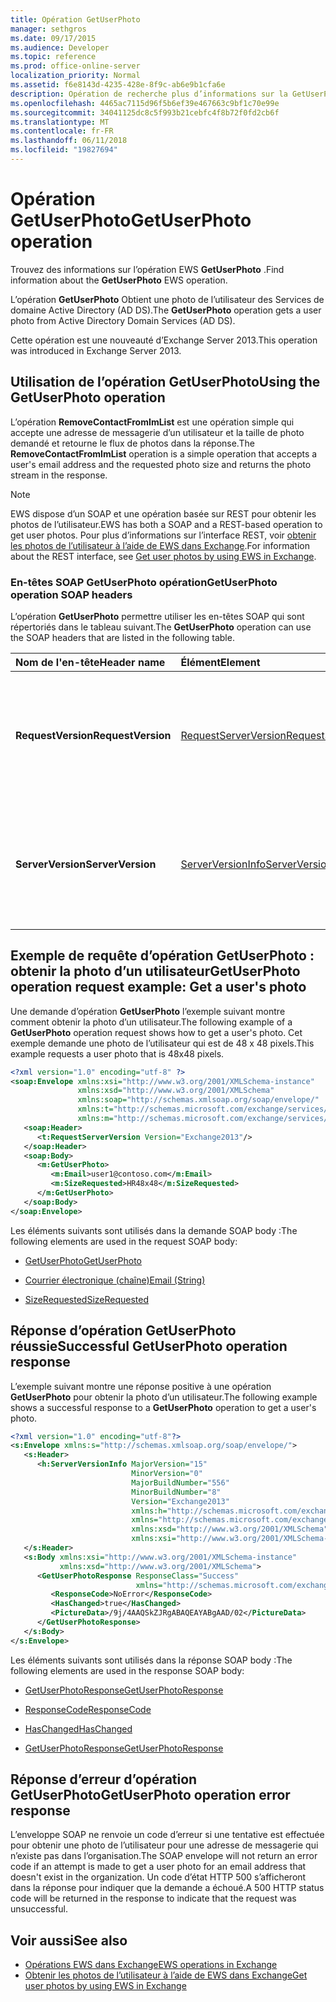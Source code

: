 ```yaml
---
title: Opération GetUserPhoto
manager: sethgros
ms.date: 09/17/2015
ms.audience: Developer
ms.topic: reference
ms.prod: office-online-server
localization_priority: Normal
ms.assetid: f6e8143d-4235-428e-8f9c-ab6e9b1cfa6e
description: Opération de recherche plus d’informations sur la GetUserPhoto EWS.
ms.openlocfilehash: 4465ac7115d96f5b6ef39e467663c9bf1c70e99e
ms.sourcegitcommit: 34041125dc8c5f993b21cebfc4f8b72f0fd2cb6f
ms.translationtype: MT
ms.contentlocale: fr-FR
ms.lasthandoff: 06/11/2018
ms.locfileid: "19827694"
---
```

# <a name="getuserphoto-operation"></a><span data-ttu-id="9b5fb-103">Opération GetUserPhoto</span><span class="sxs-lookup"><span data-stu-id="9b5fb-103">GetUserPhoto operation</span></span>

<span data-ttu-id="9b5fb-104">Trouvez des informations sur l’opération EWS **GetUserPhoto** .</span><span class="sxs-lookup"><span data-stu-id="9b5fb-104">Find information about the **GetUserPhoto** EWS operation.</span></span> 
  
<span data-ttu-id="9b5fb-105">L’opération **GetUserPhoto** Obtient une photo de l’utilisateur des Services de domaine Active Directory (AD DS).</span><span class="sxs-lookup"><span data-stu-id="9b5fb-105">The **GetUserPhoto** operation gets a user photo from Active Directory Domain Services (AD DS).</span></span> 
  
<span data-ttu-id="9b5fb-106">Cette opération est une nouveauté d’Exchange Server 2013.</span><span class="sxs-lookup"><span data-stu-id="9b5fb-106">This operation was introduced in Exchange Server 2013.</span></span>
  
## <a name="using-the-getuserphoto-operation"></a><span data-ttu-id="9b5fb-107">Utilisation de l’opération GetUserPhoto</span><span class="sxs-lookup"><span data-stu-id="9b5fb-107">Using the GetUserPhoto operation</span></span>

<span data-ttu-id="9b5fb-108">L’opération **RemoveContactFromImList** est une opération simple qui accepte une adresse de messagerie d’un utilisateur et la taille de photo demandé et retourne le flux de photos dans la réponse.</span><span class="sxs-lookup"><span data-stu-id="9b5fb-108">The **RemoveContactFromImList** operation is a simple operation that accepts a user's email address and the requested photo size and returns the photo stream in the response.</span></span> 
  
> [!NOTE]
> <span data-ttu-id="9b5fb-109">EWS dispose d’un SOAP et une opération basée sur REST pour obtenir les photos de l’utilisateur.</span><span class="sxs-lookup"><span data-stu-id="9b5fb-109">EWS has both a SOAP and a REST-based operation to get user photos.</span></span> <span data-ttu-id="9b5fb-110">Pour plus d’informations sur l’interface REST, voir [obtenir les photos de l’utilisateur à l’aide de EWS dans Exchange](http://msdn.microsoft.com/library/f86d1099-1f57-47dc-abf2-4d5ae4e900a9%28Office.15%29.aspx).</span><span class="sxs-lookup"><span data-stu-id="9b5fb-110">For information about the REST interface, see [Get user photos by using EWS in Exchange](http://msdn.microsoft.com/library/f86d1099-1f57-47dc-abf2-4d5ae4e900a9%28Office.15%29.aspx).</span></span> 
  
### <a name="getuserphoto-operation-soap-headers"></a><span data-ttu-id="9b5fb-111">En-têtes SOAP GetUserPhoto opération</span><span class="sxs-lookup"><span data-stu-id="9b5fb-111">GetUserPhoto operation SOAP headers</span></span>

<span data-ttu-id="9b5fb-112">L’opération **GetUserPhoto** permettre utiliser les en-têtes SOAP qui sont répertoriés dans le tableau suivant.</span><span class="sxs-lookup"><span data-stu-id="9b5fb-112">The **GetUserPhoto** operation can use the SOAP headers that are listed in the following table.</span></span> 
  
|<span data-ttu-id="9b5fb-113">**Nom de l'en-tête**</span><span class="sxs-lookup"><span data-stu-id="9b5fb-113">**Header name**</span></span>|<span data-ttu-id="9b5fb-114">**Élément**</span><span class="sxs-lookup"><span data-stu-id="9b5fb-114">**Element**</span></span>|<span data-ttu-id="9b5fb-115">**Description**</span><span class="sxs-lookup"><span data-stu-id="9b5fb-115">**Description**</span></span>|
|:-----|:-----|:-----|
|<span data-ttu-id="9b5fb-116">**RequestVersion**</span><span class="sxs-lookup"><span data-stu-id="9b5fb-116">**RequestVersion**</span></span> <br/> |[<span data-ttu-id="9b5fb-117">RequestServerVersion</span><span class="sxs-lookup"><span data-stu-id="9b5fb-117">RequestServerVersion</span></span>](requestserverversion.md) <br/> |<span data-ttu-id="9b5fb-118">Identifie la version du schéma pour la requête d’opération.</span><span class="sxs-lookup"><span data-stu-id="9b5fb-118">Identifies the schema version for the operation request.</span></span> <span data-ttu-id="9b5fb-119">Cet en-tête est applicable à une demande.</span><span class="sxs-lookup"><span data-stu-id="9b5fb-119">This header is applicable to a request.</span></span>  <br/> |
|<span data-ttu-id="9b5fb-120">**ServerVersion**</span><span class="sxs-lookup"><span data-stu-id="9b5fb-120">**ServerVersion**</span></span> <br/> |[<span data-ttu-id="9b5fb-121">ServerVersionInfo</span><span class="sxs-lookup"><span data-stu-id="9b5fb-121">ServerVersionInfo</span></span>](serverversioninfo.md) <br/> |<span data-ttu-id="9b5fb-122">Identifie la version du serveur qui a répondu à la demande.</span><span class="sxs-lookup"><span data-stu-id="9b5fb-122">Identifies the version of the server that responded to the request.</span></span> <span data-ttu-id="9b5fb-123">Cet en-tête est applicable à une réponse.</span><span class="sxs-lookup"><span data-stu-id="9b5fb-123">This header is applicable to a response.</span></span>  <br/> |
   
## <a name="getuserphoto-operation-request-example-get-a-users-photo"></a><span data-ttu-id="9b5fb-124">Exemple de requête d’opération GetUserPhoto : obtenir la photo d’un utilisateur</span><span class="sxs-lookup"><span data-stu-id="9b5fb-124">GetUserPhoto operation request example: Get a user's photo</span></span>

<span data-ttu-id="9b5fb-125">Une demande d’opération **GetUserPhoto** l’exemple suivant montre comment obtenir la photo d’un utilisateur.</span><span class="sxs-lookup"><span data-stu-id="9b5fb-125">The following example of a **GetUserPhoto** operation request shows how to get a user's photo.</span></span> <span data-ttu-id="9b5fb-126">Cet exemple demande une photo de l’utilisateur qui est de 48 x 48 pixels.</span><span class="sxs-lookup"><span data-stu-id="9b5fb-126">This example requests a user photo that is 48x48 pixels.</span></span> 
  
```XML
<?xml version="1.0" encoding="utf-8" ?>
<soap:Envelope xmlns:xsi="http://www.w3.org/2001/XMLSchema-instance"
               xmlns:xsd="http://www.w3.org/2001/XMLSchema"
               xmlns:soap="http://schemas.xmlsoap.org/soap/envelope/"
               xmlns:t="http://schemas.microsoft.com/exchange/services/2006/types"
               xmlns:m="http://schemas.microsoft.com/exchange/services/2006/messages">
   <soap:Header>
      <t:RequestServerVersion Version="Exchange2013"/>
   </soap:Header>
   <soap:Body>
      <m:GetUserPhoto>
         <m:Email>user1@contoso.com</m:Email>
         <m:SizeRequested>HR48x48</m:SizeRequested>
      </m:GetUserPhoto>
   </soap:Body>
</soap:Envelope>
```

<span data-ttu-id="9b5fb-127">Les éléments suivants sont utilisés dans la demande SOAP body :</span><span class="sxs-lookup"><span data-stu-id="9b5fb-127">The following elements are used in the request SOAP body:</span></span>
  
- [<span data-ttu-id="9b5fb-128">GetUserPhoto</span><span class="sxs-lookup"><span data-stu-id="9b5fb-128">GetUserPhoto</span></span>](getuserphoto.md)
    
- [<span data-ttu-id="9b5fb-129">Courrier électronique (chaîne)</span><span class="sxs-lookup"><span data-stu-id="9b5fb-129">Email (String)</span></span>](email-string.md)
    
- [<span data-ttu-id="9b5fb-130">SizeRequested</span><span class="sxs-lookup"><span data-stu-id="9b5fb-130">SizeRequested</span></span>](sizerequested.md)
    
## <a name="successful-getuserphoto-operation-response"></a><span data-ttu-id="9b5fb-131">Réponse d’opération GetUserPhoto réussie</span><span class="sxs-lookup"><span data-stu-id="9b5fb-131">Successful GetUserPhoto operation response</span></span>

<span data-ttu-id="9b5fb-132">L’exemple suivant montre une réponse positive à une opération **GetUserPhoto** pour obtenir la photo d’un utilisateur.</span><span class="sxs-lookup"><span data-stu-id="9b5fb-132">The following example shows a successful response to a **GetUserPhoto** operation to get a user's photo.</span></span> 
  
```XML
<?xml version="1.0" encoding="utf-8"?>
<s:Envelope xmlns:s="http://schemas.xmlsoap.org/soap/envelope/">
   <s:Header>
      <h:ServerVersionInfo MajorVersion="15" 
                           MinorVersion="0" 
                           MajorBuildNumber="556" 
                           MinorBuildNumber="8" 
                           Version="Exchange2013" 
                           xmlns:h="http://schemas.microsoft.com/exchange/services/2006/types" 
                           xmlns="http://schemas.microsoft.com/exchange/services/2006/types" 
                           xmlns:xsd="http://www.w3.org/2001/XMLSchema" 
                           xmlns:xsi="http://www.w3.org/2001/XMLSchema-instance"/>
   </s:Header>
   <s:Body xmlns:xsi="http://www.w3.org/2001/XMLSchema-instance" 
           xmlns:xsd="http://www.w3.org/2001/XMLSchema">
      <GetUserPhotoResponse ResponseClass="Success" 
                            xmlns="http://schemas.microsoft.com/exchange/services/2006/messages">
         <ResponseCode>NoError</ResponseCode>
         <HasChanged>true</HasChanged>
         <PictureData>/9j/4AAQSkZJRgABAQEAYABgAAD/02</PictureData>
      </GetUserPhotoResponse>
   </s:Body>
</s:Envelope>

```

<span data-ttu-id="9b5fb-133">Les éléments suivants sont utilisés dans la réponse SOAP body :</span><span class="sxs-lookup"><span data-stu-id="9b5fb-133">The following elements are used in the response SOAP body:</span></span>
  
- [<span data-ttu-id="9b5fb-134">GetUserPhotoResponse</span><span class="sxs-lookup"><span data-stu-id="9b5fb-134">GetUserPhotoResponse</span></span>](getuserphotoresponse.md)
    
- [<span data-ttu-id="9b5fb-135">ResponseCode</span><span class="sxs-lookup"><span data-stu-id="9b5fb-135">ResponseCode</span></span>](responsecode.md)
    
- [<span data-ttu-id="9b5fb-136">HasChanged</span><span class="sxs-lookup"><span data-stu-id="9b5fb-136">HasChanged</span></span>](haschanged.md)
    
- [<span data-ttu-id="9b5fb-137">GetUserPhotoResponse</span><span class="sxs-lookup"><span data-stu-id="9b5fb-137">GetUserPhotoResponse</span></span>](getuserphotoresponse.md)
    
## <a name="getuserphoto-operation-error-response"></a><span data-ttu-id="9b5fb-138">Réponse d’erreur d’opération GetUserPhoto</span><span class="sxs-lookup"><span data-stu-id="9b5fb-138">GetUserPhoto operation error response</span></span>

<span data-ttu-id="9b5fb-139">L’enveloppe SOAP ne renvoie un code d’erreur si une tentative est effectuée pour obtenir une photo de l’utilisateur pour une adresse de messagerie qui n’existe pas dans l’organisation.</span><span class="sxs-lookup"><span data-stu-id="9b5fb-139">The SOAP envelope will not return an error code if an attempt is made to get a user photo for an email address that doesn't exist in the organization.</span></span> <span data-ttu-id="9b5fb-140">Un code d’état HTTP 500 s’afficheront dans la réponse pour indiquer que la demande a échoué.</span><span class="sxs-lookup"><span data-stu-id="9b5fb-140">A 500 HTTP status code will be returned in the response to indicate that the request was unsuccessful.</span></span> 
  
## <a name="see-also"></a><span data-ttu-id="9b5fb-141">Voir aussi</span><span class="sxs-lookup"><span data-stu-id="9b5fb-141">See also</span></span>

- [<span data-ttu-id="9b5fb-142">Opérations EWS dans Exchange</span><span class="sxs-lookup"><span data-stu-id="9b5fb-142">EWS operations in Exchange</span></span>](ews-operations-in-exchange.md)   
- [<span data-ttu-id="9b5fb-143">Obtenir les photos de l’utilisateur à l’aide de EWS dans Exchange</span><span class="sxs-lookup"><span data-stu-id="9b5fb-143">Get user photos by using EWS in Exchange</span></span>](http://msdn.microsoft.com/library/f86d1099-1f57-47dc-abf2-4d5ae4e900a9%28Office.15%29.aspx)
    

